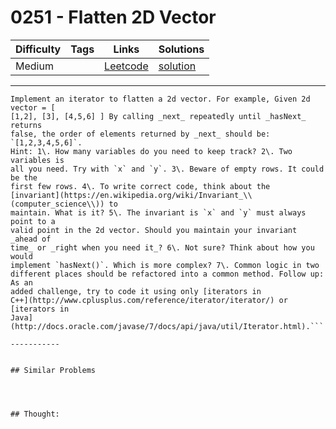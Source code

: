 # 0251 - Flatten 2D Vector

Difficulty  | Tags | Links | Solutions
----------- | ---- | ----- | -----
Medium |  | [Leetcode](https://leetcode.com/problems/flatten-2d-vector) | [solution](https://leetcode.com/problems/flatten-2d-vector/solution/)


-----------

```
Implement an iterator to flatten a 2d vector. For example, Given 2d vector = [
[1,2], [3], [4,5,6] ] By calling _next_ repeatedly until _hasNext_ returns
false, the order of elements returned by _next_ should be: `[1,2,3,4,5,6]`.
Hint: 1\. How many variables do you need to keep track? 2\. Two variables is
all you need. Try with `x` and `y`. 3\. Beware of empty rows. It could be the
first few rows. 4\. To write correct code, think about the
[invariant](https://en.wikipedia.org/wiki/Invariant_\\(computer_science\\)) to
maintain. What is it? 5\. The invariant is `x` and `y` must always point to a
valid point in the 2d vector. Should you maintain your invariant _ahead of
time_ or _right when you need it_? 6\. Not sure? Think about how you would
implement `hasNext()`. Which is more complex? 7\. Common logic in two
different places should be refactored into a common method. Follow up: As an
added challenge, try to code it using only [iterators in
C++](http://www.cplusplus.com/reference/iterator/iterator/) or [iterators in
Java](http://docs.oracle.com/javase/7/docs/api/java/util/Iterator.html).```

-----------


## Similar Problems




## Thought:
